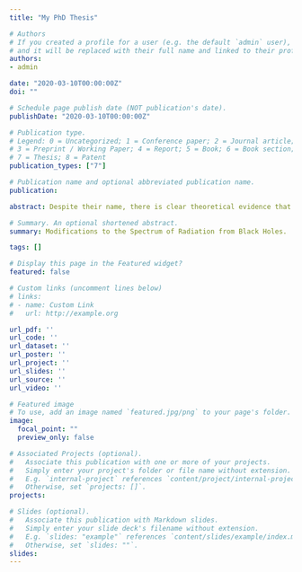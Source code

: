 ```yaml
---
title: "My PhD Thesis"

# Authors
# If you created a profile for a user (e.g. the default `admin` user), write the username (folder name) here 
# and it will be replaced with their full name and linked to their profile.
authors:
- admin

date: "2020-03-10T00:00:00Z"
doi: ""

# Schedule page publish date (NOT publication's date).
publishDate: "2020-03-10T00:00:00Z"

# Publication type.
# Legend: 0 = Uncategorized; 1 = Conference paper; 2 = Journal article;
# 3 = Preprint / Working Paper; 4 = Report; 5 = Book; 6 = Book section;
# 7 = Thesis; 8 = Patent
publication_types: ["7"]

# Publication name and optional abbreviated publication name.
publication: 

abstract: Despite their name, there is clear theoretical evidence that black holes emit radiation. The nature and spectrum of this radiation depends on many features of the black hole and the emitted particles. With the profound implications that black hole evaporation has on our understanding of the marriage of quantum mechanics and general relativity, it is essential to study the details of this radiation in new contexts. In this thesis we examine certain important modifications to the spectrum of radiation from black holes that can occur. Firstly, we study the case that the particles emitted by the black hole are spatially extended, rather than pointlike, and find that the rate of emission is suppressed by a factor which depends sensitively on the size of the particle. We then study the emission of electrically charged particles from black holes from a perspective that elucidates the physical picture of emission; namely, in terms of tunnelling of particles both through the horizon and the external electric field. We finally consider the cosmological consequences of modifying the mass-temperature relation of black holes by supposing that they can radiate into higher dimensions. In particular, we argue that current constraints on the density of black holes in the universe are evaded in certain extra-dimensional theories, in which black holes are substantially colder than their four-dimensional counterparts.

# Summary. An optional shortened abstract.
summary: Modifications to the Spectrum of Radiation from Black Holes.

tags: []

# Display this page in the Featured widget?
featured: false

# Custom links (uncomment lines below)
# links:
# - name: Custom Link
#   url: http://example.org

url_pdf: ''
url_code: ''
url_dataset: ''
url_poster: ''
url_project: ''
url_slides: ''
url_source: ''
url_video: ''

# Featured image
# To use, add an image named `featured.jpg/png` to your page's folder. 
image:
  focal_point: ""
  preview_only: false

# Associated Projects (optional).
#   Associate this publication with one or more of your projects.
#   Simply enter your project's folder or file name without extension.
#   E.g. `internal-project` references `content/project/internal-project/index.md`.
#   Otherwise, set `projects: []`.
projects:

# Slides (optional).
#   Associate this publication with Markdown slides.
#   Simply enter your slide deck's filename without extension.
#   E.g. `slides: "example"` references `content/slides/example/index.md`.
#   Otherwise, set `slides: ""`.
slides:
---
```

